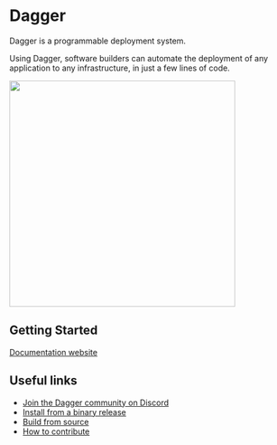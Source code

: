 # Dagger

Dagger is a programmable deployment system.

Using Dagger, software builders can automate the deployment of any application to any infrastructure, in just a few lines of code.

<img src="https://user-images.githubusercontent.com/216487/122216381-328a3500-ce61-11eb-907f-d2b6f66b3b10.png" width="400" />

## Getting Started

[Documentation website](https://docs.dagger.io/)

## Useful links

- [Join the Dagger community on Discord](https://discord.gg/Rmffpmc)
- [Install from a binary release](https://docs.dagger.io/install)
- [Build from source](https://docs.dagger.io/install#option-4-install-from-source)
- [How to contribute](CONTRIBUTING.md)
